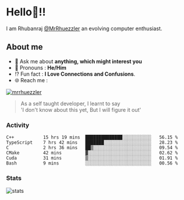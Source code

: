 
  
  
# Hello:wave:!!
I am Rhubanraj [@MrRhuezzler](https://github.com/MrRhuezzler) an evolving computer enthusiast.

## About me
<!-- - :sparkles: I'm currently working on [**de-viz**](https://github.com/MrRhuezzler/de-viz) -->
<!-- - :sparkles: Previously worked in [**Journal Management System**](https://manuscript.psgtech.ac.in) -->
<!-- - :book: I'm currently learning **Microservices Architecture** -->
- :speech_balloon: Ask me about **anything, which might interest you**
- :man: Pronouns : **He/Him**
- :interrobang: Fun fact : **I Love Connections and Confusions**.
- :globe_with_meridians: Reach me :  
  
[![mrrhuezzler](https://img.shields.io/badge/LinkedIn-0077B5?style=for-the-badge&logo=linkedin&logoColor=white)](https://www.linkedin.com/in/mrrhuezzler/)
<!--
### Interesting things, I found :bangbang:
-->
<!--
## Skills

## Drop a, Hi !
-->

<!-- 
Quotes
>  Always we overestimate the amount of work we can do in a day,  
>  and underestimate the amount we can do in our lifetime.
-->

> As a self taught developer, I learnt to say  
> 'I don't know about this yet, But I will figure it out'

### Activity
<!--START_SECTION:waka-->

```text
C++           15 hrs 19 mins  ██████████████░░░░░░░░░░░   56.15 %
TypeScript    7 hrs 42 mins   ███████░░░░░░░░░░░░░░░░░░   28.23 %
C             2 hrs 36 mins   ██▒░░░░░░░░░░░░░░░░░░░░░░   09.54 %
CMake         42 mins         ▓░░░░░░░░░░░░░░░░░░░░░░░░   02.62 %
Cuda          31 mins         ▒░░░░░░░░░░░░░░░░░░░░░░░░   01.91 %
Bash          9 mins          ░░░░░░░░░░░░░░░░░░░░░░░░░   00.56 %
```

<!--END_SECTION:waka-->

### Stats
![stats](https://github-readme-streak-stats.herokuapp.com/?user=MrRhuezzler)
